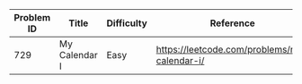 | Problem ID | Title | Difficulty | Reference
| --- | --- | --- | ---
| 729 | My Calendar I | Easy | https://leetcode.com/problems/my-calendar-i/
